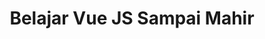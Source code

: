 ---
title: Belajar Vue JS Sampai Mahir
cover: './images/belajar-vue-js-sampai-mahir/cover.png'
price: 80000
---